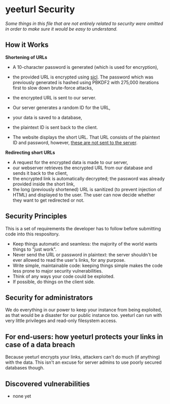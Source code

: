 # yeeturl Security

*Some things in this file that are not entirely related to security were omitted in order to make sure it would be easy to understand.*

## How it Works

**Shortening of URLs**

- A 10-character password is generated (which is used for encryption),
- the provided URL is encrypted using [sjcl](https://bitwiseshiftleft.github.io/sjcl/). The password which was previously generated is hashed using PBKDF2 with 275,000 iterations first to slow down brute-force attacks,
- the encrypted URL is sent to our server.

- Our server generates a random ID for the URL,
- your data is saved to a database,
- the plaintext ID is sent back to the client.

- The website displays the short URL. That URL consists of the plaintext ID and password, however, [these are not sent to the server](https://stackoverflow.com/a/14462350).

**Redirecting short URLs**

- A request for the encrypted data is made to our server,
- our webserver retrieves the encrypted URL from our database and sends it back to the client,
- the encrypted link is automatically decrypted; the password was already provided inside the short link,
- the long (previously shortened) URL is sanitized (to prevent injection of HTML) and displayed to the user. The user can now decide whether they want to get redirected or not.

## Security Principles

This is a set of requirements the developer has to follow before submitting code into this respository.

- Keep things automatic and seamless: the majority of the world wants things to "just work".
- Never send the URL or password in plaintext: the server shouldn't be ever allowed to read the user's links, for any purpose.
- Write simple, maintainable code: keeping things simple makes the code less prone to major security vulnerabilities.
- Think of any ways your code could be exploited.
- If possible, do things on the client side.

## Security for administrators

We do everything in our power to keep your instance from being exploited, as that would be a disaster for our public instance too. yeeturl can run with very little privileges and read-only filesystem access.

## For end-users: how yeeturl protects your links in case of a data breach
Because yeeturl encrypts your links, attackers can't do much (if anything) with the data. This isn't an excuse for server admins to use poorly secured databases though.

## Discovered vulnerabilities

- none yet

